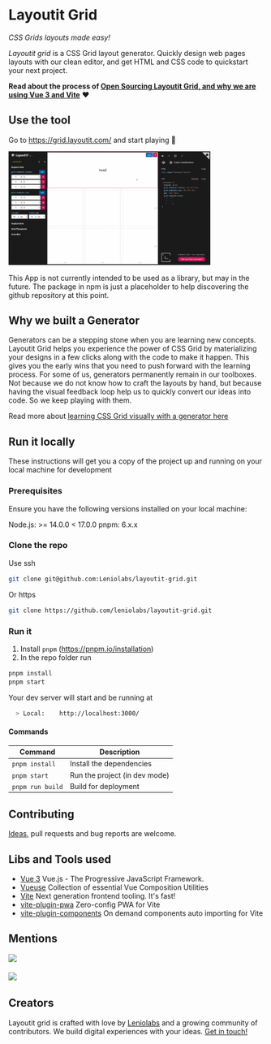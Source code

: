 # Layoutit Grid

_CSS Grids layouts made easy!_

_Layoutit grid_ is a CSS Grid layout generator. Quickly design web pages layouts with our clean editor, and get HTML and CSS code to quickstart your next project.

**Read about the process of [Open Sourcing Layoutit Grid, and why we are using Vue 3 and Vite](https://leniolabs.com/software/development/2020/09/23/open-source-layoutit.html?utm_source=layoutit&utm_medium=banner&utm_campaign=leniolabs&utm_content=grid_github)** :heart:

## Use the tool

Go to https://grid.layoutit.com/ and start playing :dart:

<img width="398" src="./assets/layoutit-grid-showcase-v2.gif">

This App is not currently intended to be used as a library, but may in the future. The package in npm is just a placeholder to help discovering the github repository at this point.

## Why we built a Generator

Generators can be a stepping stone when you are learning new concepts. Layoutit Grid helps you experience the power of CSS Grid by materializing your designs in a few clicks along with the code to make it happen. This gives you the early wins that you need to push forward with the learning process. For some of us, generators permanently remain in our toolboxes. Not because we do not know how to craft the layouts by hand, but because having the visual feedback loop help us to quickly convert our ideas into code. So we keep playing with them.

Read more about [learning CSS Grid visually with a generator here](https://css-tricks.com/layoutit-grid-learning-css-grid-visually-with-a-generator/)

## Run it locally

These instructions will get you a copy of the project up and running on your local machine for development

### Prerequisites
Ensure you have the following versions installed on your local machine:

Node.js: >= 14.0.0 < 17.0.0
pnpm: 6.x.x

### Clone the repo

Use ssh

```bash
git clone git@github.com:Leniolabs/layoutit-grid.git
```

Or https

```bash
git clone https://github.com/leniolabs/layoutit-grid.git
```
### Run it
1. Install `pnpm` (https://pnpm.io/installation)
2. In the repo folder run
```bash
pnpm install
pnpm start
```

Your dev server will start and be running at

```bash
  > Local:    http://localhost:3000/
```

#### Commands

| Command         | Description                   |
| --------------- | ----------------------------- |
| `pnpm install`   | Install the dependencies      |
| `pnpm start`     | Run the project (in dev mode) |
| `pnpm run build` | Build for deployment          |

## Contributing

[Ideas](https://github.com/leniolabs/layoutit-grid/issues/new), pull requests and bug reports are welcome.

## Libs and Tools used

- [Vue 3](https://v3.vuejs.org) Vue.js - The Progressive JavaScript Framework.
- [Vueuse](https://vueuse.js.org/) Collection of essential Vue Composition Utilities
- [Vite](https://github.com/vitejs/vite) Next generation frontend tooling. It's fast!
- [vite-plugin-pwa](https://github.com/antfu/vite-plugin-pwa) Zero-config PWA for Vite
- [vite-plugin-components](https://github.com/antfu/vite-plugin-components) On demand components auto importing for Vite

## Mentions

<a href="https://twitter.com/addyosmani/status/1222104530038296578"><img width="398" src="./assets/layoutit-grid-addyosmani.PNG"></a>
<br>
<br>
<a href="https://twitter.com/rob_dodson/status/1010303563514310656"><img width="398" src="./assets/layoutit-grid-rob_dodson.PNG"></a>

## Creators

Layoutit grid is crafted with love by [Leniolabs](https://www.leniolabs.com/services/team-augmentation/?utm_source=layoutit&utm_medium=banner&utm_campaign=leniolabs&utm_content=grid_github) and a growing community of contributors. We build digital experiences with your ideas. [Get in touch!](https://www.leniolabs.com/services/team-augmentation/?utm_source=layoutit&utm_medium=banner&utm_campaign=leniolabs&utm_content=grid_github)
